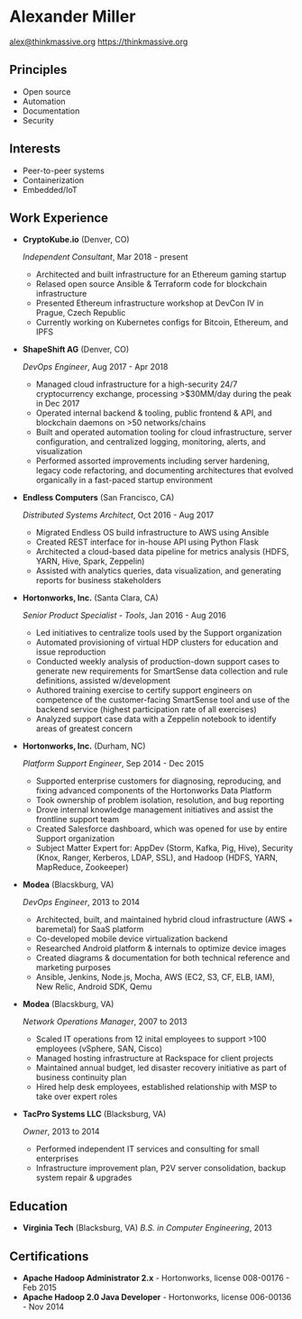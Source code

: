 Alexander Miller
================

<alex@thinkmassive.org>
<https://thinkmassive.org>

Principles
----------
- Open source
- Automation
- Documentation
- Security

Interests
---------
- Peer-to-peer systems
- Containerization
- Embedded/IoT

Work Experience
---------------
*   **CryptoKube.io** (Denver, CO)

    *Independent Consultant*, Mar 2018 - present

    - Architected and built infrastructure for an Ethereum gaming startup
    - Relased open source Ansible & Terraform code for blockchain infrastructure
    - Presented Ethereum infrastructure workshop at DevCon IV in Prague, Czech Republic
    - Currently working on Kubernetes configs for Bitcoin, Ethereum, and IPFS

*   **ShapeShift AG** (Denver, CO)

    *DevOps Engineer*, Aug 2017 - Apr 2018

    - Managed cloud infrastructure for a high-security 24/7 cryptocurrency exchange, processing &gt;$30MM/day during the peak in Dec 2017
    - Operated internal backend & tooling, public frontend & API, and blockchain daemons on >50 networks/chains
    - Built and operated automation tooling for cloud infrastructure, server configuration, and centralized logging, monitoring, alerts, and visualization
    - Performed assorted improvements including server hardening, legacy code refactoring, and documenting architectures that evolved organically in a fast-paced startup environment

*   **Endless Computers** (San Francisco, CA)
    
    *Distributed Systems Architect*, Oct 2016 - Aug 2017

    - Migrated Endless OS build infrastructure to AWS using Ansible
    - Created REST interface for in-house API using Python Flask
    - Architected a cloud-based data pipeline for metrics analysis (HDFS, YARN, Hive, Spark, Zeppelin)
    - Assisted with analytics queries, data visualization, and generating reports for business stakeholders

*   **Hortonworks, Inc.** (Santa Clara, CA)

    *Senior Product Specialist - Tools*, Jan 2016 - Aug 2016

    - Led initiatives to centralize tools used by the Support organization
    - Automated provisioning of virtual HDP clusters for education and issue reproduction
    - Conducted weekly analysis of production-down support cases to generate new requirements for SmartSense data collection and rule definitions, assisted w/development
    - Authored training exercise to certify support engineers on competence of the customer-facing SmartSense tool and use of the backend service (highest participation rate of all exercises)
    - Analyzed support case data with a Zeppelin notebook to identify areas of greatest concern

*   **Hortonworks, Inc.** (Durham, NC)

    *Platform Support Engineer*, Sep 2014 - Dec 2015

    - Supported enterprise customers for diagnosing, reproducing, and fixing advanced components of the Hortonworks Data Platform
    - Took ownership of problem isolation, resolution, and bug reporting
    - Drove internal knowledge management initiatives and assist the frontline support team
    - Created Salesforce dashboard, which was opened for use by entire Support organization
    - Subject Matter Expert for: AppDev (Storm, Kafka, Pig, Hive), Security (Knox, Ranger, Kerberos, LDAP, SSL), and Hadoop (HDFS, YARN, MapReduce, Zookeeper)

*   **Modea** (Blacskburg, VA)

    *DevOps Engineer*, 2013 to 2014

    - Architected, built, and maintained hybrid cloud infrastructure (AWS + baremetal) for SaaS platform
    - Co-developed mobile device virtualization backend
    - Researched Android platform & internals to optimize device images
    - Created diagrams & documentation for both technical reference and marketing purposes
    - Ansible, Jenkins, Node.js, Mocha, AWS (EC2, S3, CF, ELB, IAM), New Relic, Android SDK, Qemu
 
*   **Modea** (Blacskburg, VA)

    *Network Operations Manager*, 2007 to 2013

    - Scaled IT operations from 12 inital employees to support >100 employees (vSphere, SAN, Cisco)
    - Managed hosting infrastructure at Rackspace for client projects
    - Maintained annual budget, led disaster recovery initiative as part of business continuity plan
    - Hired help desk employees, established relationship with MSP to take over expert roles

*   **TacPro Systems LLC** (Blacksburg, VA)

    *Owner*, 2013 to 2014

    - Performed independent IT services and consulting for small enterprises
    - Infrastructure improvement plan, P2V server consolidation, backup system repair & upgrades


Education
---------
*   **Virginia Tech** (Blacksburg, VA)
    *B.S. in Computer Engineering*, 2013


Certifications
--------------
  - **Apache Hadoop Administrator 2.x** - Hortonworks, license 008-00176 - Feb 2015
  - **Apache Hadoop 2.0 Java Developer** - Hortonworks, license 006-00136 - Nov 2014


[4]: http://hortonworks.com/smart-sense "SmartSense"
[5]: https://hortonworks.com "Hortonworks"
[6]: https://modea.com "Modea"
[7]: http://www.feec.ece.vt.edu/ "VT FEEC"
[8]: https://www.vt.edu "Virginia Tech"
[9]: http://hortonworks.com/training/hadoop-2-0-javadeveloper-certification-2/ "Apache Hadoop 2.0 Java Developer"
[10]: http://hortonworks.com/training/hadoop-2-administration-certification/ "Apache Hadoop Administrator 2.x"
[11]: https://www.microsoft.com/learning/en-us/exam-70-640.aspx "70-640 Active Directory Configuration"
[12]: https://www.microsoft.com/learning/en-us/exam-70-642.aspx "70-642 Network Infrastructure Configuration"
[13]: https://www.microsoft.com/learning/en-us/exam-70-646.aspx "70-646 MCITP: Server Administrator"
[14]: http://wireless.fcc.gov/services/index.htm?job=about_3&id=amateur#Technician "FCC Amateur Radio Operator, technician class"
[15]: http://www.redcross.org/lp/cpr-aed-firstaidhttp://www.redcross.org/lp/cpr-aed-firstaid "Red Cross CPR/AED/First Aid"
